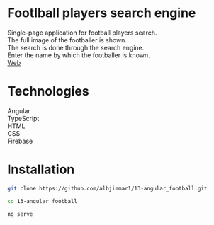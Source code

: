 # Footlball players search engine

Single-page application for football players search.<br>
The full image of the footballer is shown.<br>
The search is done through the search engine.<br>
Enter the name by which the footballer is known.<br>
[Web](https://angular-football-d512d.web.app/)

# Technologies

Angular<br>
TypeScript<br>
HTML<br>
CSS<br>
Firebase<br>

# Installation

```sh
git clone https://github.com/albjimmar1/13-angular_football.git
```
```sh
cd 13-angular_football
```
```sh
ng serve
```